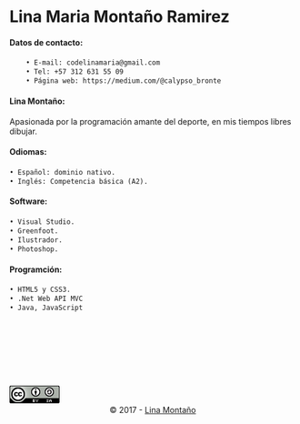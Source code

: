 # Lina Maria **Montaño Ramirez**
#### Datos de contacto:
```
    • E-mail: codelinamaria@gmail.com
	• Tel: +57 312 631 55 09
	• Página web: https://medium.com/@calypso_bronte
  ```
#### Lina Montaño:
Apasionada por la programación amante del deporte, en mis tiempos libres dibujar.

#### Odiomas:
	• Español: dominio nativo.
	• Inglés: Competencia básica (A2).

#### Software:

    • Visual Studio.
    • Greenfoot.
    • Ilustrador.
    • Photoshop.

#### Programción:
	• HTML5 y CSS3.
	• .Net Web API MVC
    • Java, JavaScript
    



<br />
<br />
<br />
<br />
<br />
<br />
<center>
<footer>
   <a style="float: left" rel="license" href="https://creativecommons.org/licenses/by-sa/3.0/deed.en_US"><img alt="Creative Commons License" style="border-width:0" src="img/cc.png"></a>
<p>
<br />
<br />
    © 2017  -
      <a href="https://github.com/linamontano">Lina Montaño</a>
  </p>

</footer>
</center>
